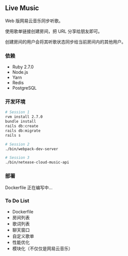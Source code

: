 ## Live Music

Web 版网易云音乐同步听歌。

使用歌单链接创建房间，把 URL 分享给朋友即可。

创建房间的用户会将其听歌状态同步给当前房间内的其他用户。

### 依赖

* Ruby 2.7.0
* Node.js
* Yarn
* Redis
* PostgreSQL

### 开发环境

```bash
# Session 1
rvm install 2.7.0
bundle install
rails db:create
rails db:migrate
rails s

# Session 2
./bin/webpack-dev-server

# Session 3
./bin/netease-cloud-music-api
```

### 部署

Dockerfile 正在编写中...

### To Do List

* Dockerfile
* 房间列表
* 歌词列表
* 聊天窗口
* 自定义歌单
* 性能优化
* 模块化（不仅仅是网易云音乐）